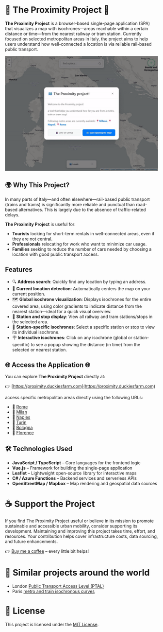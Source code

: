 # 📡 The Proximity Project 📡

**The Proximity Project** is a browser-based single-page application (SPA) that visualizes a map with isochrones—areas reachable within a certain distance or time—from the nearest railway or tram station. Currently focused on selected metropolitan areas in Italy, the project aims to help users understand how well-connected a location is via reliable rail-based public transport.

![into](video/welcome.gif)

## 🌍 Why This Project?

In many parts of Italy—and often elsewhere—rail-based public transport (trains and trams) is significantly more reliable and punctual than road-based alternatives. This is largely due to the absence of traffic-related delays.

**The Proximity Project** is useful for:

- **Tourists** looking for short-term rentals in well-connected areas, even if they are not central.
- **Professionals** relocating for work who want to minimize car usage.
- **Families** seeking to reduce the number of cars needed by choosing a location with good public transport access.

## Features

- 🔍 **Address search**: Quickly find any location by typing an address.
- 📍 **Current location detection**: Automatically centers the map on your current position.
- 🗺️ **Global isochrone visualization**: Displays isochrones for the entire covered area, using color gradients to indicate distance from the nearest station—ideal for a quick visual overview.
- 🚉 **Station and stop display**: View all railway and tram stations/stops in the selected area.
- 🎯 **Station-specific isochrones**: Select a specific station or stop to view its individual isochrone.
- 🪧 **Interactive isochrones**: Click on any isochrone (global or station-specific) to see a popup showing the distance (in time) from the selected or nearest station.

## 🌐 Access the Application 🌐

You can explore **The Proximity Project** directly at:

👉 [https://proximity.duckiesfarm.com](https://proximity.duckiesfarm.com) 

access specific metropolitan areas directly using the following URLs:

- 🏢 [Rome](https://proximity.duckiesfarm.com/italy/rome)
- 🏢 [Milan](https://proximity.duckiesfarm.com/italy/milan)
- 🏢 [Naples](https://proximity.duckiesfarm.com/italy/naples)
- 🏢 [Turin](https://proximity.duckiesfarm.com/italy/turin)
- 🏢 [Bologna](https://proximity.duckiesfarm.com/italy/bologna)
- 🏢 [Florence](https://proximity.duckiesfarm.com/italy/florence)


## 🛠️ Technologies Used

- **JavaScript / TypeScript** – Core languages for the frontend logic  
- **Vue.js** – Framework for building the single-page application  
- **Leaflet** – Lightweight open-source library for interactive maps  
- **C# / Azure Functions** – Backend services and serverless APIs  
- **OpenStreetMap / Mapbox** – Map rendering and geospatial data sources  

# ☕ Support the Project
If you find The Proximity Project useful or believe in its mission to promote sustainable and accessible urban mobility, consider supporting its development.
Maintaining and improving this project takes time, effort, and resources. Your contribution helps cover infrastructure costs, data sourcing, and future enhancements.

👉 [Buy me a coffee](https://buymeacoffee.com/nicolcoffee) – every little bit helps!

# 👀 Similar projects around the world
* London  [Public Transport Access Level (PTAL)](https://experience.arcgis.com/experience/4c88d5310df34e21bcb3a50ae9c0a159/page/PTAL-Query?block_id=layout_303_block_10&intcmp=26162)
* Paris [metro and train isochronous curves](https://www.atelier01.net/metro/paris/isochrone/)

# 📄 License

This project is licensed under the [MIT License](LICENSE).


